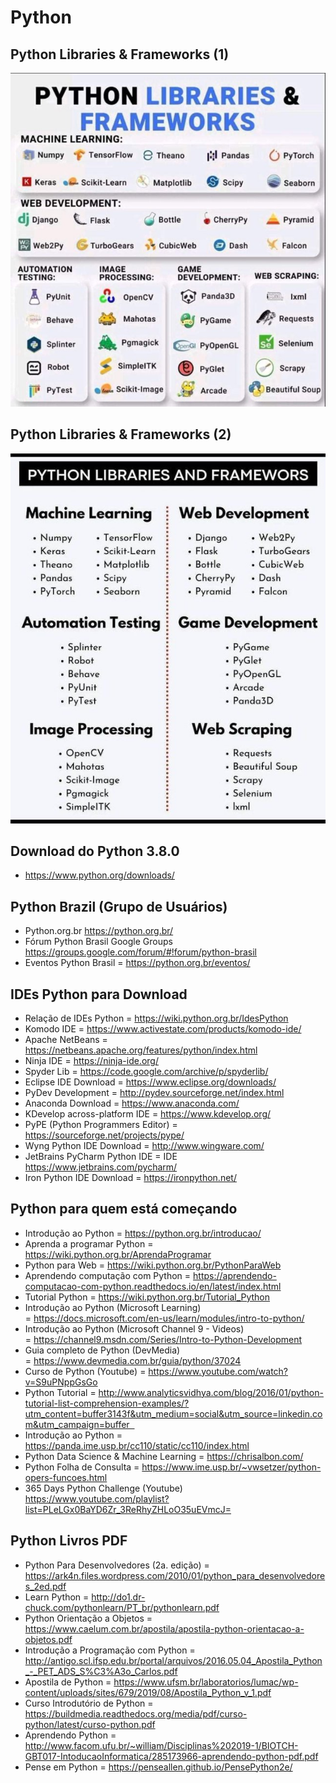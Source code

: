 # Python

## Python Libraries & Frameworks (1)

<img src="python-libraries-frameworks.jpg">

## Python Libraries & Frameworks (2)

<img src="python-libraries-frameworks2.jpg">


## Download do Python 3.8.0 
* https://www.python.org/downloads/


## Python Brazil (Grupo de Usuários) 
* Python.org.br https://python.org.br/
* Fórum Python Brasil Google Groups https://groups.google.com/forum/#!forum/python-brasil
* Eventos Python Brasil = https://python.org.br/eventos/


## IDEs Python para Download 
* Relação de IDEs Python = https://wiki.python.org.br/IdesPython
* Komodo IDE = https://www.activestate.com/products/komodo-ide/
* Apache NetBeans = https://netbeans.apache.org/features/python/index.html
* Ninja IDE = https://ninja-ide.org/
* Spyder Lib = https://code.google.com/archive/p/spyderlib/
* Eclipse IDE Download = https://www.eclipse.org/downloads/
* PyDev Development = http://pydev.sourceforge.net/index.html
* Anaconda Download = https://www.anaconda.com/
* KDevelop across-platform IDE = https://www.kdevelop.org/
* PyPE (Python Programmers Editor) = https://sourceforge.net/projects/pype/
* Wyng Python IDE Download = http://www.wingware.com/
* JetBrains PyCharm Python IDE = IDE https://www.jetbrains.com/pycharm/
* Iron Python IDE Download = https://ironpython.net/


## Python para quem está começando 
* Introdução ao Python = https://python.org.br/introducao/
* Aprenda a programar Python = https://wiki.python.org.br/AprendaProgramar
* Python para Web = https://wiki.python.org.br/PythonParaWeb
* Aprendendo computação com Python = https://aprendendo-computacao-com-python.readthedocs.io/en/latest/index.html
* Tutorial Python = https://wiki.python.org.br/Tutorial_Python
* Introdução ao Python (Microsoft Learning) = https://docs.microsoft.com/en-us/learn/modules/intro-to-python/
* Introdução ao Python (Microsoft Channel 9 - Videos) = https://channel9.msdn.com/Series/Intro-to-Python-Development
* Guia completo de Python (DevMedia) = https://www.devmedia.com.br/guia/python/37024
* Curso de Python (Youtube) = https://www.youtube.com/watch?v=S9uPNppGsGo
* Python Tutorial = http://www.analyticsvidhya.com/blog/2016/01/python-tutorial-list-comprehension-examples/?utm_content=buffer3143f&utm_medium=social&utm_source=linkedin.com&utm_campaign=buffer  
* Introdução ao Python = https://panda.ime.usp.br/cc110/static/cc110/index.html
* Python Data Science & Machine Learning = https://chrisalbon.com/
* Python Folha de Consulta = https://www.ime.usp.br/~vwsetzer/python-opers-funcoes.html
* 365 Days Python Challenge (Youtube) https://www.youtube.com/playlist?list=PLeLGx0BaYD6Zr_3ReRhyZHLoO35uEVmcJ= 


## Python Livros PDF
* Python Para Desenvolvedores (2a. edição) = https://ark4n.files.wordpress.com/2010/01/python_para_desenvolvedores_2ed.pdf
* Learn Python = http://do1.dr-chuck.com/pythonlearn/PT_br/pythonlearn.pdf 
* Python Orientação a Objetos = https://www.caelum.com.br/apostila/apostila-python-orientacao-a-objetos.pdf
* Introdução a Programação com Python = http://antigo.scl.ifsp.edu.br/portal/arquivos/2016.05.04_Apostila_Python_-_PET_ADS_S%C3%A3o_Carlos.pdf
* Apostila de Python = https://www.ufsm.br/laboratorios/lumac/wp-content/uploads/sites/679/2019/08/Apostila_Python_v_1.pdf
* Curso Introdutório de Python = https://buildmedia.readthedocs.org/media/pdf/curso-python/latest/curso-python.pdf
* Aprendendo Python = http://www.facom.ufu.br/~william/Disciplinas%202019-1/BIOTCH-GBT017-IntoducaoInformatica/285173966-aprendendo-python-pdf.pdf
* Pense em Python = https://penseallen.github.io/PensePython2e/




